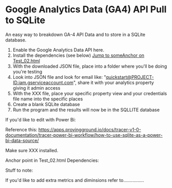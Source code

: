 # Google Analytics Data (GA4) API Pull to SQLite
An easy way to breakdown GA-4 API Data and to store in a SQLite database.

1. Enable the Google Analytics Data API here.
2. Install the dependencies (see below) <a href="Test_02.html#someAnchor">Jump to someAnchor on Test_02.html</a>
3. With the downloaded JSON file, place into a folder where you'll be doing you're testing
4. Look into JSON file and look for email like: "quickstart@PROJECT-ID.iam.gserviceaccount.com", share it with your analytics property giving it admin access
5. With the XXX file, place your specific property view and your credentials file name into the specific places
6. Create a blank SQLite database
7. Run the program and the results will now be in the SQLLITE database

If you'd like to edit with Power Bi:

Reference this: https://apps.provingground.io/docs/tracer-v1-0-documentation/tracer-power-bi-workflow/how-to-use-sqlite-as-a-power-bi-data-source/

Make sure XXX installed.

<a id="someAnchor">Anchor point in Test_02.html</a> Dependencies:

Stuff to note:

If you'd like to add extra metrics and diminsions refer to................
